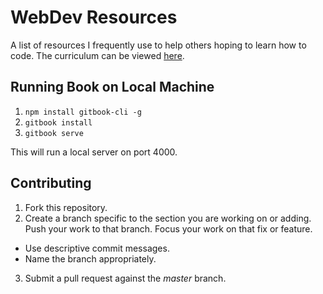 # WebDev Resources
A list of resources I frequently use to help others hoping to learn how to code.
The curriculum can be viewed [here](https://aryanj-nyc.gitbooks.io/webdev-curriculum/content/).

## Running Book on Local Machine
1. `npm install gitbook-cli -g`
2. `gitbook install`
3. `gitbook serve`

This will run a local server on port 4000.

## Contributing
1. Fork this repository.
2. Create a branch specific to the section you are working on or adding. Push your work to that branch. Focus your work on that fix or feature.
  * Use descriptive commit messages.
  * Name the branch appropriately.
3. Submit a pull request against the *master* branch.
